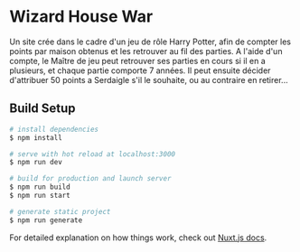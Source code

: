 # Wizard House War

Un site crée dans le cadre d'un jeu de rôle Harry Potter, afin de compter les points par maison obtenus et les retrouver au fil des parties. 
A l'aide d'un compte, le Maître de jeu peut retrouver ses parties en cours si il en a plusieurs, et chaque partie comporte 7 années.
Il peut ensuite décider d'attribuer 50 points a Serdaigle s'il le souhaite, ou au contraire en retirer... 

## Build Setup

```bash
# install dependencies
$ npm install

# serve with hot reload at localhost:3000
$ npm run dev

# build for production and launch server
$ npm run build
$ npm run start

# generate static project
$ npm run generate
```

For detailed explanation on how things work, check out [Nuxt.js docs](https://nuxtjs.org).
